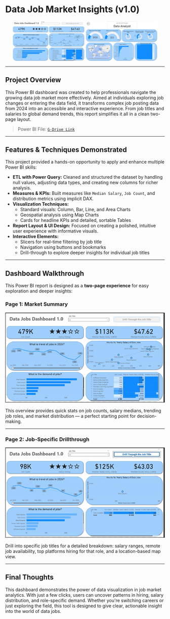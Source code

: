 # Data Job Market Insights (v1.0)

<p align="center">
  <img src="assets/dash1.png" alt="Dashboard 1" width="45%" />
  <img src="assets/drill_through.png" alt="Dashboard 2" width="45%" />
</p>

---

## Project Overview

This Power BI dashboard was created to help professionals navigate the growing data job market more effectively. Aimed at individuals exploring job changes or entering the data field, it transforms complex job posting data from 2024 into an accessible and interactive experience. From job titles and salaries to global demand trends, this report simplifies it all in a clean two-page layout.

> Power BI File: [`G-Drive Link`](https://drive.google.com/file/d/1YoETddP_JcNcjW_-670uFS_P4Do9Teag/view?usp=sharing)

---

## Features & Techniques Demonstrated

This project provided a hands-on opportunity to apply and enhance multiple Power BI skills:

- **ETL with Power Query:** Cleaned and structured the dataset by handling null values, adjusting data types, and creating new columns for richer analysis.
- **Measures & KPIs:** Built measures like `Median Salary`, `Job Count`, and distribution metrics using implicit DAX.
- **Visualization Techniques:**
  - Standard visuals: Column, Bar, Line, and Area Charts
  - Geospatial analysis using Map Charts
  - Cards for headline KPIs and detailed, sortable Tables
- **Report Layout & UI Design:** Focused on creating a polished, intuitive user experience with informative visuals.
- **Interactive Elements:**
  - Slicers for real-time filtering by job title
  - Navigation using buttons and bookmarks
  - Drill-through to explore deeper insights for individual job titles

---

## Dashboard Walkthrough

This Power BI report is designed as a **two-page experience** for easy exploration and deeper insights:

### Page 1: Market Summary

![Dashboard Page 1](assets/screen1.gif)

This overview provides quick stats on job counts, salary medians, trending job roles, and market distribution — a perfect starting point for decision-making.

---

### Page 2: Job-Specific Drillthrough

![Dashboard Page 2](assets/screen2.gif)

Drill into specific job titles for a detailed breakdown: salary ranges, remote job availability, top platforms hiring for that role, and a location-based map view.

---

## Final Thoughts

This dashboard demonstrates the power of data visualization in job market analytics. With just a few clicks, users can uncover patterns in hiring, salary distribution, and role-specific demand. Whether you're switching careers or just exploring the field, this tool is designed to give clear, actionable insight into the world of data jobs.
